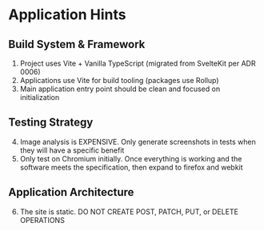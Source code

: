# Application Hints

## Build System & Framework
1. Project uses Vite + Vanilla TypeScript (migrated from SvelteKit per ADR 0006)
2. Applications use Vite for build tooling (packages use Rollup)
3. Main application entry point should be clean and focused on initialization

## Testing Strategy
4. Image analysis is EXPENSIVE. Only generate screenshots in tests when they will have a specific benefit
5. Only test on Chromium initially. Once everything is working and the software meets the specification, then expand to firefox and webkit

## Application Architecture
6. The site is static. DO NOT CREATE POST, PATCH, PUT, or DELETE OPERATIONS
